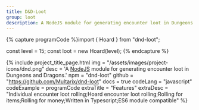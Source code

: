 ```yaml
---
title: D&D-Loot
group: loot
description: A NodeJS module for generating encounter loot in Dungeons and Dragons.
---
```


{% capture programCode %}import { Hoard } from "dnd-loot";

const level = 15;
const loot = new Hoard(level);
{% endcapture %}


{% include project_title_page.html
	img			= "/assets/images/project-icons/dnd.png"
	desc		= 'A <a class="open-in-new" href="https://nodejs.org">NodeJS</a> module for generating encounter loot in Dungeons and Dragons.'
	npm			= "dnd-loot"
	github		= "https://github.com/Multarix/dnd-loot"
	docs		= true
	codeLang	= "javascript"
	codeExample	= programCode
	extraTitle	= "Features"
	extraDesc	= "Individual encounter loot rolling;Hoard encounter loot rolling;Rolling for items;Rolling for money;Written in Typescript;ES6 module compatible"
%}